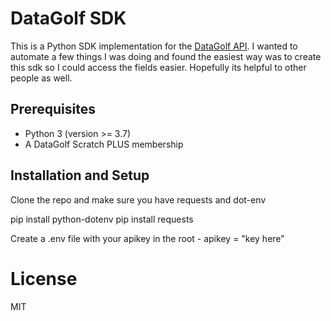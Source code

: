 # DataGolf SDK

This is a Python SDK implementation for the [DataGolf API](https://datagolf.com/api-access). I wanted to automate a few things I was doing and found the easiest way was to create this sdk so I could access the fields easier. Hopefully its helpful to other people as well.

## Prerequisites

- Python 3 (version >= 3.7)
- A DataGolf Scratch PLUS membership

## Installation and Setup

Clone the repo and make sure you have requests and dot-env

pip install python-dotenv
pip install requests

Create a .env file with your apikey in the root -
apikey = "key here"

# License

MIT
